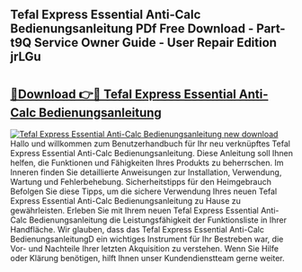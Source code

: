 ## Tefal Express Essential Anti-Calc Bedienungsanleitung PDf Free Download - Part-t9Q Service Owner Guide - User Repair Edition jrLGu

# <h2><a href="http://df2k6j.blite.top/?on=Tefal+Express+Essential+Anti-Calc+Bedienungsanleitung">🔗Download 👉🔴 Tefal Express Essential Anti-Calc Bedienungsanleitung</a></h2>

[![Tefal Express Essential Anti-Calc Bedienungsanleitung new download](https://i.imgur.com/lujVjoI.png)](http://df2k6j.blite.top/?on=Tefal+Express+Essential+Anti-Calc+Bedienungsanleitung)
Hallo und willkommen zum Benutzerhandbuch für Ihr neu verknüpftes Tefal Express Essential Anti-Calc Bedienungsanleitung. Diese Anleitung soll Ihnen helfen, die Funktionen und Fähigkeiten Ihres Produkts zu beherrschen. Im Inneren finden Sie detaillierte Anweisungen zur Installation, Verwendung, Wartung und Fehlerbehebung. Sicherheitstipps für den Heimgebrauch Befolgen Sie diese Tipps, um die sichere Verwendung Ihres neuen Tefal Express Essential Anti-Calc Bedienungsanleitung zu Hause zu gewährleisten. Erleben Sie mit Ihrem neuen Tefal Express Essential Anti-Calc Bedienungsanleitung die Leistungsfähigkeit der Funktionsliste in Ihrer Handfläche. Wir glauben, dass das Tefal Express Essential Anti-Calc BedienungsanleitungD ein wichtiges Instrument für Ihr Bestreben war, die Vor- und Nachteile Ihrer letzten Akquisition zu verstehen. Wenn Sie Hilfe oder Klärung benötigen, hilft Ihnen unser Kundendienstteam gerne weiter.
